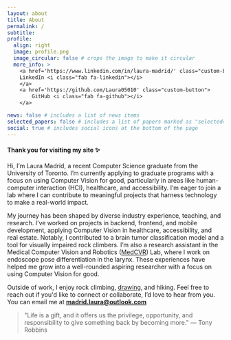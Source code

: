 ```yaml
---
layout: about
title: About
permalink: /
subtitle:
profile:
  align: right
  image: profile.png
  image_circular: false # crops the image to make it circular
  more_info: >
    <a href='https://www.linkedin.com/in/laura-madrid/' class="custom-button">
    LinkedIn <i class="fab fa-linkedin"></i>
    </a>
    <a href='https://github.com/Laura05010' class="custom-button">
        GitHub <i class="fab fa-github"></i>
    </a>

news: false # includes a list of news items
selected_papers: false # includes a list of papers marked as "selected={true}"
social: true # includes social icons at the bottom of the page
---
```


<h4 class="subtitle">Thank you for visiting my site ✨</h4>

Hi, I’m Laura Madrid, a recent Computer Science graduate from the University of Toronto. I’m currently applying to graduate programs with a focus on using Computer Vision for good, particularly in areas like human-computer interaction (HCI), healthcare, and accessibility. I’m eager to join a lab where I can contribute to meaningful projects that harness technology to make a real-world impact.

My journey has been shaped by diverse industry experience, teaching, and research. I’ve worked on projects in backend, frontend, and mobile development, applying Computer Vision in healthcare, accessibility, and real estate. Notably, I contributed to a brain tumor classification model and a tool for visually impaired rock climbers. I’m also a research assistant in the Medical Computer Vision and Robotics ([MedCVR](https://medcvr.utm.utoronto.ca/)) Lab, where I work on endoscope pose differentiation in the larynx. These experiences have helped me grow into a well-rounded aspiring researcher with a focus on using Computer Vision for good.

Outside of work, I enjoy rock climbing, [drawing](/art), and hiking. Feel free to reach out if you'd like to connect or collaborate, I’d love to hear from you. You can email me at **madrid.laura@outlook.com**

> "Life is a gift, and it offers us the privilege, opportunity, and responsibility to give something back by becoming more."
> — Tony Robbins
